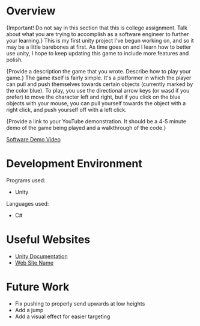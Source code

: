 # Overview

{Important!  Do not say in this section that this is college assignment.  Talk about what you are trying to accomplish as a software engineer to further your learning.}
This is my first unity project I've begun working on, and so it may be a little barebones at first. As time goes on and I learn how to better use unity, I hope to keep updating this game to include more features and polish.

{Provide a description the game that you wrote. Describe how to play your game.}
The game itself is fairly simple. It's a platformer in which the player can pull and push themselves towards certain objects (currently marked by the color blue). To play, you use the directional arrow keys (or wasd if you prefer) to move the character left and right, but if you click on the blue objects with your mouse, you can pull yourself towards the object with a right click, and push yourself off with a left click.

{Provide a link to your YouTube demonstration.  It should be a 4-5 minute demo of the game being played and a walkthrough of the code.}

[Software Demo Video](http://youtube.link.goes.here)

# Development Environment

Programs used:
* Unity

Languages used:
* C#

# Useful Websites

* [Unity Documentation](https://docs.unity3d.com)
* [Web Site Name](http://url.link.goes.here)

# Future Work

* Fix pushing to properly send upwards at low heights
* Add a jump
* Add a visual effect for easier targeting